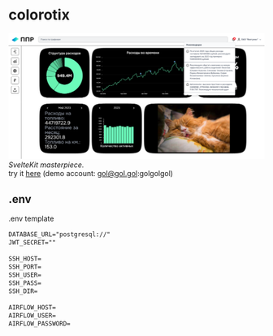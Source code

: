 # colorotix

![](./static/website.png)
*SvelteKit masterpiece.*<br>
try it [here](эврика.великосс.рф) (demo account: gol@gol.gol:golgolgol)

## .env

.env template

```
DATABASE_URL="postgresql://"
JWT_SECRET=""

SSH_HOST=
SSH_PORT=
SSH_USER=
SSH_PASS=
SSH_DIR=

AIRFLOW_HOST=
AIRFLOW_USER=
AIRFLOW_PASSWORD=
```
